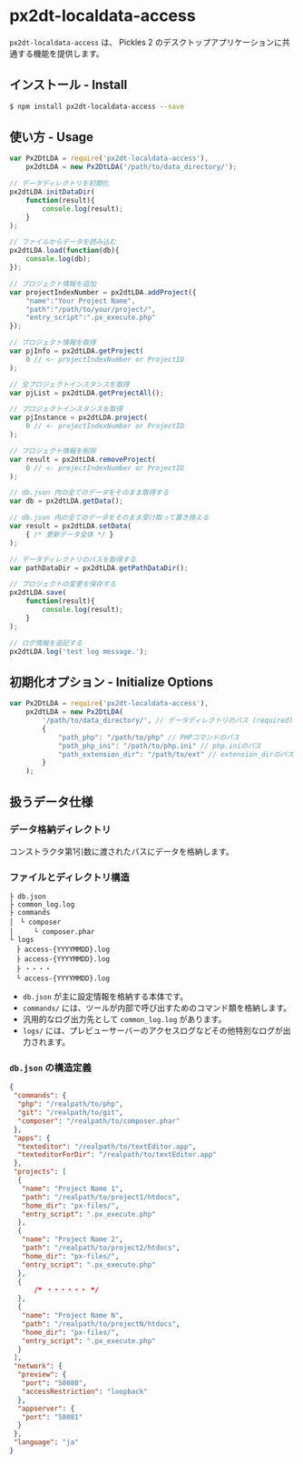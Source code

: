 # px2dt-localdata-access

`px2dt-localdata-access` は、 Pickles 2 のデスクトップアプリケーションに共通する機能を提供します。


## インストール - Install

```bash
$ npm install px2dt-localdata-access --save
```


## 使い方 - Usage

```js
var Px2DtLDA = require('px2dt-localdata-access'),
	px2dtLDA = new Px2DtLDA('/path/to/data_directory/');

// データディレクトリを初期化
px2dtLDA.initDataDir(
	function(result){
		console.log(result);
	}
);

// ファイルからデータを読み込む
px2dtLDA.load(function(db){
	console.log(db);
});

// プロジェクト情報を追加
var projectIndexNumber = px2dtLDA.addProject({
	"name":"Your Project Name",
	"path":"/path/to/your/project/",
	"entry_script":".px_execute.php"
});

// プロジェクト情報を取得
var pjInfo = px2dtLDA.getProject(
	0 // <- projectIndexNumber or ProjectID
);

// 全プロジェクトインスタンスを取得
var pjList = px2dtLDA.getProjectAll();

// プロジェクトインスタンスを取得
var pjInstance = px2dtLDA.project(
	0 // <- projectIndexNumber or ProjectID
);

// プロジェクト情報を削除
var result = px2dtLDA.removeProject(
	0 // <- projectIndexNumber or ProjectID
);

// db.json 内の全てのデータをそのまま取得する
var db = px2dtLDA.getData();

// db.json 内の全てのデータをそのまま受け取って置き換える
var result = px2dtLDA.setData(
	{ /* 更新データ全体 */ }
);

// データディレクトリのパスを取得する
var pathDataDir = px2dtLDA.getPathDataDir();

// プロジェクトの変更を保存する
px2dtLDA.save(
	function(result){
		console.log(result);
	}
);

// ログ情報を追記する
px2dtLDA.log('test log message.');

```

## 初期化オプション - Initialize Options

```js
var Px2DtLDA = require('px2dt-localdata-access'),
	px2dtLDA = new Px2DtLDA(
		'/path/to/data_directory/', // データディレクトリのパス (required)
		{
			"path_php": "/path/to/php" // PHPコマンドのパス
			"path_php_ini": "/path/to/php.ini" // php.iniのパス
			"path_extension_dir": "/path/to/ext" // extension_dirのパス
		}
	);
```

## 扱うデータ仕様

### データ格納ディレクトリ

コンストラクタ第1引数に渡されたパスにデータを格納します。

### ファイルとディレクトリ構造

```
├ db.json
├ common_log.log
├ commands
│　└ composer
│　　　└ composer.phar
└ logs
　├ access-{YYYYMMDD}.log
　├ access-{YYYYMMDD}.log
　├ ・・・・
　└ access-{YYYYMMDD}.log
```

- `db.json` が主に設定情報を格納する本体です。
- `commands/` には、ツールが内部で呼び出すためのコマンド類を格納します。
- 汎用的なログ出力先として `common_log.log` があります。
- `logs/` には、プレビューサーバーのアクセスログなどその他特別なログが出力されます。

### `db.json` の構造定義

```json
{
 "commands": {
  "php": "/realpath/to/php",
  "git": "/realpath/to/git",
  "composer": "/realpath/to/composer.phar"
 },
 "apps": {
  "texteditor": "/realpath/to/textEditor.app",
  "texteditorForDir": "/realpath/to/textEditor.app"
 },
 "projects": [
  {
   "name": "Project Name 1",
   "path": "/realpath/to/project1/htdocs",
   "home_dir": "px-files/",
   "entry_script": ".px_execute.php"
  },
  {
   "name": "Project Name 2",
   "path": "/realpath/to/project2/htdocs",
   "home_dir": "px-files/",
   "entry_script": ".px_execute.php"
  },
  {
	  /* ・・・・・・ */
  },
  {
   "name": "Project Name N",
   "path": "/realpath/to/projectN/htdocs",
   "home_dir": "px-files/",
   "entry_script": ".px_execute.php"
  }
 ],
 "network": {
  "preview": {
   "port": "58080",
   "accessRestriction": "loopback"
  },
  "appserver": {
   "port": "58081"
  }
 },
 "language": "ja"
}
```
